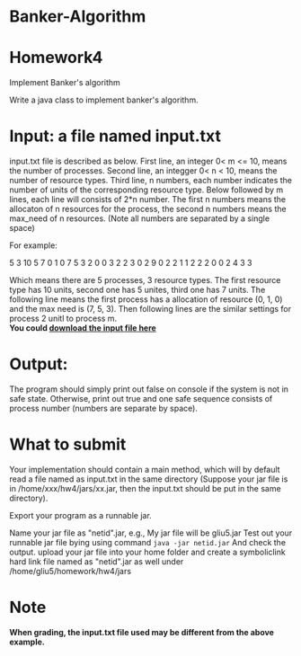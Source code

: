 # Banker-Algorithm
# Homework4
Implement Banker's algorithm

Write a java class to implement banker's algorithm.
# Input: a file named **input.txt**

input.txt file is described as below.
First line, an integer 0< m <= 10, means the number of processes.
Second line, an integger 0< n < 10, means the number of resource types.
Third line, n numbers, each number indicates the number of units of the corresponding resource type.
Below followed by m lines, each line will consists of 2*n number. The first n numbers means the allocaton of n resources for the process, the second n numbers means the max_need of n resources.
(Note all numbers are separated by a single space)



For example:

5
3
10 5 7
0 1 0 7 5 3
2 0 0 3 2 2
3 0 2 9 0 2
2 1 1 2 2 2
0 0 2 4 3 3

Which means there are 5 processes, 3 resource types. The first resource type has 10 units, second one has 5 unites, third one has 7 units. The following line means the first process has a allocation of resource (0, 1, 0) and the max need is (7, 5, 3). Then following lines are the similar settings for process 2 unitl to process m.</br>
**You could [download the input file here](https://github.com/CS3502/Homework4/blob/master/input.txt)**


# Output:
The program should simply print out false on console if the system is not in safe state. Otherwise, print out true and one safe sequence consists of process number (numbers are separate by space).


# What to submit

Your implementation should contain a main method, which will by default read a file named as input.txt in the same directory (Suppose your jar file is in /home/xxx/hw4/jars/xx.jar, then the input.txt should be put in the same directory).

Export your program as a runnable jar.

Name your jar file as "netid".jar, e.g., My jar file will be gliu5.jar
Test out your runnable jar file bying using command `java -jar netid.jar`
And check the output.
upload your jar file into your home folder and create a symboliclink hard link file named as "netid".jar as well under /home/gliu5/homework/hw4/jars



# Note
**When grading, the input.txt file used may be different from the above example.**
